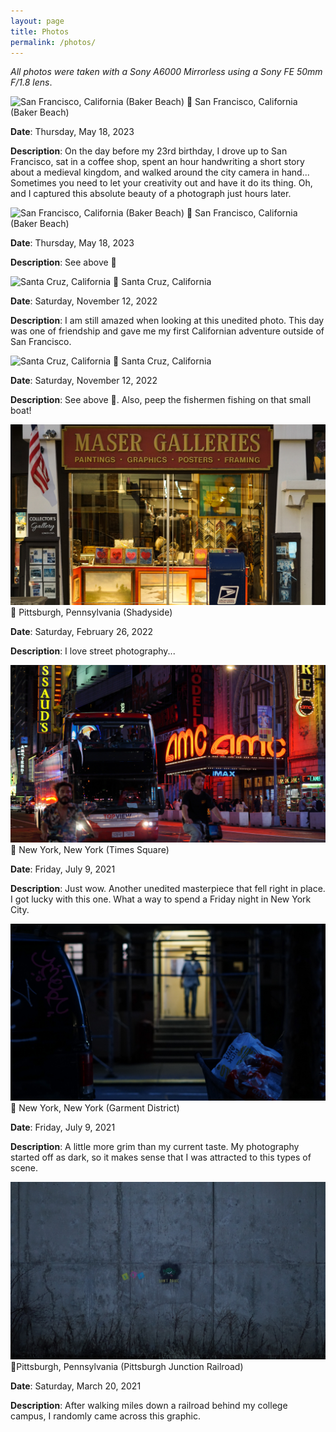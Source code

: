 ```yaml
---
layout: page
title: Photos
permalink: /photos/
---
```

*All photos were taken with a Sony A6000 Mirrorless using a Sony FE 50mm F/1.8 lens*.

![San Francisco, California (Baker Beach)](/images/baker-beach-bridge.jpg)
📍 San Francisco, California (Baker Beach)

**Date**: Thursday, May 18, 2023

**Description**: On the day before my 23rd birthday, I drove up to San Francisco, sat in a coffee shop, spent an hour handwriting a short story about a medieval kingdom, and walked around the city camera in hand... Sometimes you need to let your creativity out and have it do its thing. Oh, and I captured this absolute beauty of a photograph just hours later.


![San Francisco, California (Baker Beach)](/images/baker-beach-north-bay.jpg)
📍 San Francisco, California (Baker Beach)

**Date**: Thursday, May 18, 2023

**Description**: See above 🙂


![Santa Cruz, California](/images/santa-cruz-kite.jpg)
📍 Santa Cruz, California

**Date**: Saturday, November 12, 2022

**Description**: I am still amazed when looking at this unedited photo. This day was one of friendship and gave me my first Californian adventure outside of San Francisco.


![Santa Cruz, California](/images/santa-cruz-pacific-ocean.jpg)
📍 Santa Cruz, California

**Date**: Saturday, November 12, 2022

**Description**: See above 🙂. Also, peep the fishermen fishing on that small boat!


![Pittsburgh, Pennsylvania (Shadyside)](/images/shadyside-pittsburgh.jpg)
📍 Pittsburgh, Pennsylvania (Shadyside)

**Date**: Saturday, February 26, 2022

**Description**: I love street photography...


![New York, New York (Times Square)](/images/times-square-amc.jpg)
📍 New York, New York (Times Square)

**Date**: Friday, July 9, 2021

**Description**: Just wow. Another unedited masterpiece that fell right in place. I got lucky with this one. What a way to spend a Friday night in New York City.


![New York, New York (Manhattan)](/images/man-new-york.jpg)
📍 New York, New York (Garment District)

**Date**: Friday, July 9, 2021

**Description**: A little more grim than my current taste. My photography started off as dark, so it makes sense that I was attracted to this types of scene.


![Pittsburgh, Pennsylvania (Pittsburgh Junction Railroad)](/images/railroad.jpg)
📍Pittsburgh, Pennsylvania (Pittsburgh Junction Railroad)

**Date**: Saturday, March 20, 2021

**Description**: After walking miles down a railroad behind my college campus, I randomly came across this graphic.
